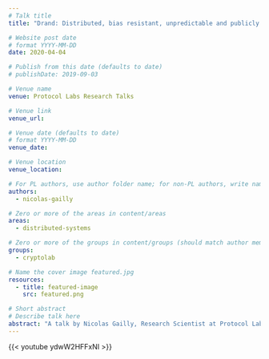 ```yaml
---
# Talk title
title: "Drand: Distributed, bias resistant, unpredictable and publicly verifiable randomness"

# Website post date
# format YYYY-MM-DD
date: 2020-04-04

# Publish from this date (defaults to date)
# publishDate: 2019-09-03

# Venue name
venue: Protocol Labs Research Talks

# Venue link
venue_url:

# Venue date (defaults to date)
# format YYYY-MM-DD
venue_date:

# Venue location
venue_location:

# For PL authors, use author folder name; for non-PL authors, write name as in paper within ""
authors:
  - nicolas-gailly

# Zero or more of the areas in content/areas
areas:
  - distributed-systems

# Zero or more of the groups in content/groups (should match author membership)
groups:
  - cryptolab

# Name the cover image featured.jpg
resources:
  - title: featured-image
    src: featured.png

# Short abstract
# Describe talk here
abstract: "A talk by Nicolas Gailly, Research Scientist at Protocol Labs, March 4, 2020"
---
```


{{< youtube ydwW2HFFxNI >}}
